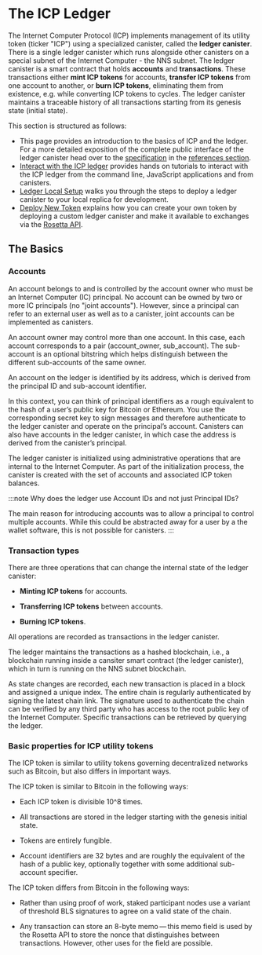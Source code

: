# The ICP Ledger


The Internet Computer Protocol (ICP) implements management of its utility token (ticker "ICP") using a specialized canister, called the **ledger canister**. There is a single ledger canister which runs alongside other canisters on a special subnet of the Internet Computer - the NNS subnet. The ledger canister is a smart contract that holds **accounts** and **transactions**. These transactions either **mint ICP tokens** for accounts, **transfer ICP tokens** from one account to another, or **burn ICP tokens**, eliminating them from existence, e.g. while converting ICP tokens to cycles. The ledger canister maintains a traceable history of all transactions starting from its genesis state (initial state). 

This section is structured as follows:

- This page provides an introduction to the basics of ICP and the ledger. For a more detailed exposition of the complete public interface of the ledger canister head over to the [specification](/docs/current/references/ledger) in the [references section](/docs/current/references/).
- [Interact with the ICP ledger](interact-with-ledger.md) provides hands on tutorials to interact with the ICP ledger from the command line, JavaScript applications and from canisters.
- [Ledger Local Setup](./ledger-local-setup.md) walks you through the steps to deploy a ledger canister to your local replica for development.
- [Deploy New Token](./deploy-new-token.md) explains how you can create your own token by deploying a custom ledger canister and make it available to exchanges via the [Rosetta API](../rosetta/).

## The Basics

### Accounts

An account belongs to and is controlled by the account owner who must be an Internet Computer (IC) principal. No account can be owned by two or more IC principals (no "joint accounts"). However, since a principal can refer to an external user as well as to a canister, joint accounts can be implemented as canisters.

An account owner may control more than one account. In this case, each account corresponds to a pair (account_owner, sub_account). The sub-account is an optional bitstring which helps distinguish between the different sub-accounts of the same owner.

An account on the ledger is identified by its address, which is derived from the principal ID and sub-account identifier.

In this context, you can think of principal identifiers as a rough equivalent to the hash of a user’s public key for Bitcoin or Ethereum. You use the corresponding secret key to sign messages and therefore authenticate to the ledger canister and operate on the principal’s account. Canisters can also have accounts in the ledger canister, in which case the address is derived from the canister’s principal.

The ledger canister is initialized using administrative operations that are internal to the Internet Computer. As part of the initialization process, the canister is created with the set of accounts and associated ICP token balances.

:::note Why does the ledger use Account IDs and not just Principal IDs?

The main reason for introducing accounts was to allow a principal to control multiple accounts. While this could be abstracted away for a user by a the wallet software, this is not possible for canisters.
:::

### Transaction types

There are three operations that can change the internal state of the ledger canister:

-   **Minting ICP tokens** for accounts.

-   **Transferring ICP tokens** between accounts.

-   **Burning ICP tokens**.

All operations are recorded as transactions in the ledger canister.

The ledger maintains the transactions as a hashed blockchain, i.e., a blockchain running inside a cansiter smart contract (the ledger canister), which in turn is running on the NNS subnet blockchain.

As state changes are recorded, each new transaction is placed in a block and assigned a unique index. The entire chain is regularly authenticated by signing the latest chain link. The signature used to authenticate the chain can be verified by any third party who has access to the root public key of the Internet Computer. Specific transactions can be retrieved by querying the ledger.


### Basic properties for ICP utility tokens

The ICP token is similar to utility tokens governing decentralized networks such as Bitcoin, but also differs in important ways.

The ICP token is similar to Bitcoin in the following ways:

-   Each ICP token is divisible 10^8 times.

-   All transactions are stored in the ledger starting with the genesis initial state.

-   Tokens are entirely fungible.

-   Account identifiers are 32 bytes and are roughly the equivalent of the hash of a public key, optionally together with some additional sub-account specifier.

The ICP token differs from Bitcoin in the following ways:

-   Rather than using proof of work, staked participant nodes use a variant of threshold BLS signatures to agree on a valid state of the chain.

-   Any transaction can store an 8-byte memo — this memo field is used by the Rosetta API to store the nonce that distinguishes between transactions. However, other uses for the field are possible.
